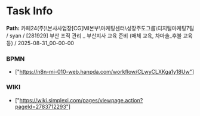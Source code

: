 # Task Info

**Path:** 카페24(주)\본사사업장\[CG]MI본부\마케팅센터\성장주도그룹\디지털마케팅7팀 / syan / [281929] 부산 조직 관리 _ 부산지사 교육 준비 (매체 교육, 차마솔_후불 교육 등) / 2025-08-31_00-00-00

### BPMN
- ["https://n8n-mi-010-web.hanpda.com/workflow/CLwyCLXKga1y18Uw"]

### WIKI
- ["https://wiki.simplexi.com/pages/viewpage.action?pageId=2783712293"]

